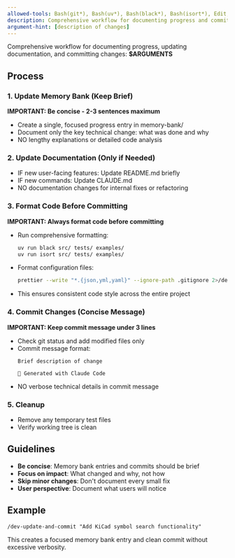 ```yaml
---
allowed-tools: Bash(git*), Bash(uv*), Bash(black*), Bash(isort*), Edit, Read, Write, Task, Grep, Glob
description: Comprehensive workflow for documenting progress and committing changes
argument-hint: [description of changes]
---
```


Comprehensive workflow for documenting progress, updating documentation, and committing changes: **$ARGUMENTS**

## Process

### 1. Update Memory Bank (Keep Brief)
**IMPORTANT: Be concise - 2-3 sentences maximum**
- Create a single, focused progress entry in memory-bank/
- Document only the key technical change: what was done and why
- NO lengthy explanations or detailed code analysis

### 2. Update Documentation (Only if Needed)
- IF new user-facing features: Update README.md briefly
- IF new commands: Update CLAUDE.md
- NO documentation changes for internal fixes or refactoring

### 3. Format Code Before Committing
**IMPORTANT: Always format code before committing**
- Run comprehensive formatting:
  ```bash
  uv run black src/ tests/ examples/
  uv run isort src/ tests/ examples/
  ```
- Format configuration files:
  ```bash
  prettier --write "*.{json,yml,yaml}" --ignore-path .gitignore 2>/dev/null || echo "Prettier not available"
  ```
- This ensures consistent code style across the entire project

### 4. Commit Changes (Concise Message)  
**IMPORTANT: Keep commit message under 3 lines**
- Check git status and add modified files only
- Commit message format:
  ```
  Brief description of change
  
  🤖 Generated with Claude Code
  ```
- NO verbose technical details in commit message

### 5. Cleanup
- Remove any temporary test files
- Verify working tree is clean

## Guidelines
- **Be concise**: Memory bank entries and commits should be brief
- **Focus on impact**: What changed and why, not how
- **Skip minor changes**: Don't document every small fix
- **User perspective**: Document what users will notice

## Example
```
/dev-update-and-commit "Add KiCad symbol search functionality"
```

This creates a focused memory bank entry and clean commit without excessive verbosity.